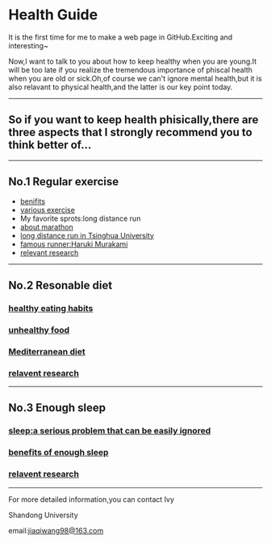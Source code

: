 # Health Guide

It is the first time for me to make a web page in GitHub.Exciting and interesting~

Now,I want to talk to you about how to keep healthy when you are young.It will be too late if you realize the tremendous importance of phiscal health when you are old or sick.Oh,of course we can't ignore mental health,but it is also relavant to physical health,and the latter is our key point today.
***
## So if you want to keep health phisically,there are three aspects that I strongly recommend you to think better of...
***
## No.1 Regular exercise
+ [benifits](https://wenku.baidu.com/view/0c0a4a7ab5daa58da0116c175f0e7cd18425182f.html?from=search)
+ [various exercise](https://baike.so.com/doc/5327389-5562561.html#5327389-5562561-3)
+ My favorite sprots:long distance run
 + [about marathon](https://baike.baidu.com/item/%E9%A9%AC%E6%8B%89%E6%9D%BE/18579)
 + [long distance run in Tsinghua University](http://news.tsinghua.edu.cn/publish/thunews/9650/2019/20190708131638661555368/20190708131638661555368_.html)
 + [famous runner:Haruki Murakami](https://baike.baidu.com/item/%E6%9D%91%E4%B8%8A%E6%98%A5%E6%A0%91/1070)
+ [relevant research](http://news.bioon.com/article/6738987.html)
***
## No.2 Resonable diet
### [healthy eating habits](https://baike.baidu.com/item/%E5%81%A5%E5%BA%B7%E9%A5%AE%E9%A3%9F%E4%B9%A0%E6%83%AF/2314752?fr=aladdin)
### [unhealthy food](https://baike.baidu.com/item/%E5%8D%81%E5%A4%A7%E5%9E%83%E5%9C%BE%E9%A3%9F%E7%89%A9/7314558?fromtitle=%E5%8D%81%E5%A4%A7%E5%9E%83%E5%9C%BE%E9%A3%9F%E5%93%81&fromid=4158748&fr=aladdin)
### [Mediterranean diet](https://baike.baidu.com/item/%E5%9C%B0%E4%B8%AD%E6%B5%B7%E5%BC%8F%E9%A5%AE%E9%A3%9F/1839381?fr=aladdin)
### [relavent research](http://news.bioon.com/article/6742094.html)
***
## No.3 Enough sleep
### [sleep:a serious problem that can be easily ignored](https://baijiahao.baidu.com/s?id=1639376100562789943&wfr=spider&for=pc)
### [benefits of enough sleep](https://www.sohu.com/a/202576109_771379)
### [relavent research](http://news.bioon.com/article/6739029.html)

***
For more detailed information,you can contact Ivy

Shandong University

email:jiaqiwang98@163.com
